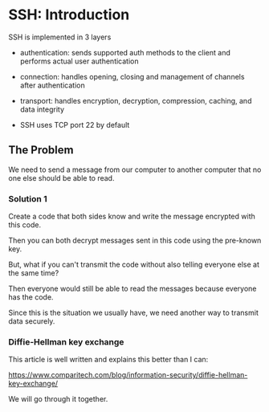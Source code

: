 # SSH: Introduction
SSH is implemented in 3 layers
* authentication: sends supported auth methods to the client and performs actual user authentication
* connection: handles opening, closing and management of channels after authentication
* transport: handles encryption, decryption, compression, caching, and data integrity

* SSH uses TCP port 22 by default

## The Problem
We need to send a message from our computer to another computer that no one else should be able to read.

### Solution 1
Create a code that both sides know and write the message encrypted with this code.

Then you can both decrypt messages sent in this code using the pre-known key.

But, what if you can't transmit the code without also telling everyone else at the same time?

Then everyone would still be able to read the messages because everyone has the code.

Since this is the situation we usually have, we need another way to transmit data securely.

### Diffie-Hellman key exchange

This article is well written and explains this better than I can:

https://www.comparitech.com/blog/information-security/diffie-hellman-key-exchange/

We will go through it together.
